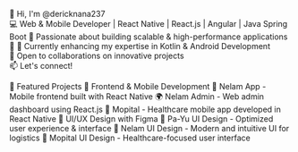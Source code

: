 👋 Hi, I'm @dericknana237  
💻 Web & Mobile Developer | React Native | React.js | Angular | Java Spring Boot 
🚀 Passionate about building scalable & high-performance applications  
👀 
🌱 Currently enhancing my expertise in Kotlin & Android Development  
🤝 Open to collaborations on innovative projects  
📫 Let's connect!

📂 Featured Projects
  🔹 Frontend & Mobile Development
  📱 Nelam App - Mobile frontend built with React Native
  🌍 Nelam Admin - Web admin dashboard using React.js
  🏥 Mopital - Healthcare mobile app developed in React Native
🎨 UI/UX Design with Figma
🔹 Pa-Yu UI Design - Optimized user experience & interface
🔹 Nelam UI Design - Modern and intuitive UI for logistics
🔹 Mopital UI Design - Healthcare-focused user interface
<!---
dericknana237/dericknana237 is a ✨ special ✨ repository because its `README.md` (this file) appears on your GitHub profile.
You can click the Preview link to take a look at your changes.
--->
